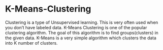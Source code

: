 # K-Means-Clustering
Clustering is a type of Unsupervised learning. This is very often used when you don’t have labeled data. K-Means Clustering is one of the popular clustering algorithm. The goal of this algorithm is to find groups(clusters) in the given data. K-Means is a very simple algorithm which clusters the data into K number of clusters.
